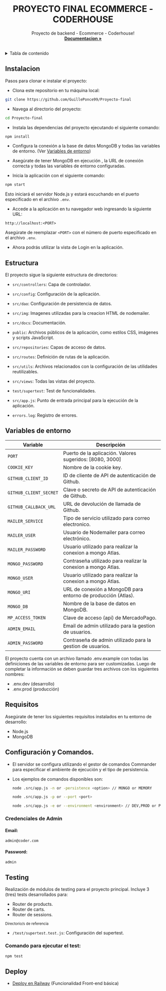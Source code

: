 <!-- PROJECT LOGO -->
<br />
<div align="center">
  <h1 align="center">PROYECTO FINAL ECOMMERCE - CODERHOUSE</h1>

  <p align="center">
    Proyecto de backend - Ecommerce - Coderhouse!
    <br />
    <a href="https://github.com/GuillePonce99/Proyecto-final"><strong>Documentacion »</strong></a>
    <br />
    <br />
  </p>
</div>

<!-- TABLE OF CONTENTS -->
<details>
  <summary>Tabla de contenido</summary>
  <ol>
    <li><a href="#instalacion">Instalacion</a></li>
    <li><a href="#requisitos">Requisitos</a></li>
    <li><a href="#Estructura">Estructura</a></li>
    <li><a href="#variables-de-entorno">Variables de entorno</a></li>
    <li><a href="#configuración-y-comandos">Configuracion y Comandos</a></li>
    <li><a href="#credenciales-de-admin">Credenciales de Admin</a></li>
    <li><a href="#testing">Testing</a></li>
    <li><a href="#deploy">Deploy</a></li>
  </ol>
</details>

## Instalacion

Pasos para clonar e instalar el proyecto:

- Clona este repositorio en tu máquina local:

```bash
git clone https://github.com/GuillePonce99/Proyecto-final
```

- Navega al directorio del proyecto:

```bash
cd Proyecto-final
```

- Instala las dependencias del proyecto ejecutando el siguiente comando:

```bash
npm install
```

- Configura la conexión a la base de datos MongoDB y todas las variables de entorno. (Ver [Variables de entorno](#env))

- Asegúrate de tener MongoDB en ejecución , la URL de conexión correcta y todas las variables de entorno configuradas.

- Inicia la aplicación con el siguiente comando:

```bash
npm start
```

Esto iniciará el servidor Node.js y estará escuchando en el puerto especificado en el archivo `.env`.

- Accede a la aplicación en tu navegador web ingresando la siguiente URL:

```
http://localhost:<PORT>
```

Asegúrate de reemplazar `<PORT>` con el número de puerto especificado en el archivo `.env`.

- Ahora podrás utilizar la vista de Login en la aplicación.


## Estructura

El proyecto sigue la siguiente estructura de directorios:

- `src/controllers`: Capa de controlador.

- `src/config`: Configuración de la aplicación.

- `src/dao`: Configuración de persistencia de datos.

- `src/img`: Imagenes utilizadas para la creacion HTML de nodemailer.

- `src/docs`: Documentación.

- `public`: Archivos públicos de la aplicación, como estilos CSS, imágenes y scripts JavaScript.

- `src/repositories`: Capas de acceso de datos.

- `src/routes`: Definición de rutas de la aplicación.

- `src/utils`: Archivos relacionados con la configuración de las utilidades reutilizables.

- `src/views`: Todas las vistas del proyecto.

- `test/supertest`: Test de funcionalidades.

- `src/app.js`: Punto de entrada principal para la ejecución de la aplicación.

- `errors.log`: Registro de errores.

## Variables de entorno <a name="env"></a>

| Variable               | Descripción                                                   |
| ---------------------- | ------------------------------------------------------------- |
| `PORT`                 | Puerto de la aplicación. Valores sugeridos: [8080, 3000]      |
| `COOKIE_KEY`           | Nombre de la cookie key.                                      |
| `GITHUB_CLIENT_ID`     | ID de cliente de API de autenticación de Github.              |
| `GITHUB_CLIENT_SECRET` | Clave o secreto de API de autenticación de Github.            |
| `GITHUB_CALLBACK_URL`  | URL de devolución de llamada de Github.                       |
| `MAILER_SERVICE`       | Tipo de servicio utilizado para correo electronico.           |
| `MAILER_USER`          | Usuario de Nodemailer para correo electrónico.                |
| `MAILER_PASSWORD`      | Usuario utilizado para realizar la conexion a mongo Atlas.    |
| `MONGO_PASSWORD`       | Contraseña utilizado para realizar la conexion a mongo Atlas. |
| `MONGO_USER`           | Usuario utilizado para realizar la conexion a mongo Atlas.    |
| `MONGO_URI`            | URL de conexión a MongoDB para entorno de producción (Atlas). |
| `MONGO_DB`             | Nombre de la base de datos en MongoDB.                        |
| `MP_ACCESS_TOKEN`      | Clave de acceso (api) de MercadoPago.                         |
| `ADMIN_EMAIL`          | Email de admin utilizado para la gestion de usuarios.         |
| `ADMIN_PASSWORD`       | Contraseña de admin utilizado para la gestion de usuarios.    |

El proyecto cuenta con un archivo llamado .env.example con todas las definiciones de las variables de entorno para ser customizadas. Luego de completar la información se deben guardar tres archivos con los siguientes nombres:

- .env.dev (desarrollo)
- .env.prod (producción)

## Requisitos

Asegúrate de tener los siguientes requisitos instalados en tu entorno de desarrollo:

- Node.js
- MongoDB


## Configuración y Comandos.

- El servidor se configura utilizando el gestor de comandos Commander para especificar el ambiente de ejecución y el tipo de persistencia.

- Los ejemplos de comandos disponibles son:

  ```bash
  node .src/app.js -n or -persistence <option> // MONGO or MEMORY
  ```

  ```bash
  node .src/app.js -p or --port <port> 
  ```

  ```bash
  node .src/app.js -e or --environment <environment> // DEV,PROD or PRODUCTION

  ```



### Credenciales de Admin

#### Email:

```
admin@coder.com
```

#### Password:

```
admin
```


## Testing

Realización de módulos de testing para el proyecto principal.
Incluye 3 (tres) tests desarrollados para:

- Router de products.
- Router de carts.
- Router de sessions.

<small>Directorio/s de referencia</small>

- `/test/supertest.test.js`: Configuración del supertest.


### Comando para ejecutar el test:

```bash
npm test
```

## Deploy

- [Deploy en Railway](https://proyecto-final-backend-production-33d4.up.railway.app/) (Funcionalidad Front-end básica)

